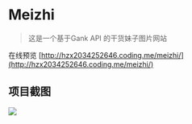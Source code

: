 # Meizhi

>这是一个基于Gank API 的干货妹子图片网站

在线预览 
[http://hzx2034252646.coding.me/meizhi/](http://hzx2034252646.coding.me/meizhi/)

## 项目截图

![](https://coding.net/u/hzx2034252646/p/meizhi/git/raw/master/screenshot/1.png)
